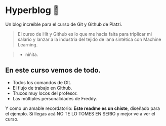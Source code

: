 # Hyperblog 💚
Un blog increíble para el curso de Git y Github de Platzi.

>El curso de Hit y Github es lo que me hacía falta para triplicar mi salario y lanzar a la industria del tejido de lana sintética con Machine Learning.

> * niñita.

## En este curso vemos de todo.

* Todos los comandos de GIt.
* El flujo de trabajo en Github.
* Trucos muy locos del profesor.
* Las múltiples personalidades de Freddy.

Y como un amable recordatorio: **Este readme es un chiste**, diseñado para el ejemplo. Si llegas acá NO TE LO TOMES EN SERIO y mejor ve a ver el curso.